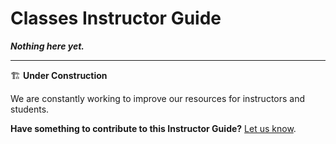 <h1>
  <span class="headline">Classes</span>
  <span class="subhead">Instructor Guide</span>
</h1>

***Nothing here yet.***

---

🏗️ **Under Construction**

We are constantly working to improve our resources for instructors and students.

**Have something to contribute to this Instructor Guide?** [Let us know](https://pages.git.generalassemb.ly/modular-curriculum-all-courses/universal-resources-internal/module-feedback.html).
